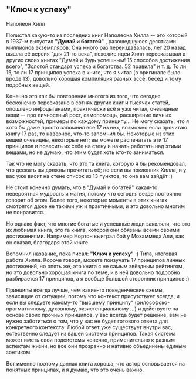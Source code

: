 ## "Ключ к успеху"

Наполеон Хилл

Полистал какую-то из последних книг Наполеона Хилла -- это который в 1937-м выпустил  **"Думай и богатей"** , разошедшуюся десятками миллионов экземпляров. Она много раз переиздавалась, лет 20 назад вышла её версия "для 21-го века", похожие идеи Хилл пересказывал в других своих книгах "Думай и будь успешным! 15 способов достижения всего", "Золотой стандарт успеха и богатства. 52 правила" и т. д. То ли 15, то ли 17 принципов успеха в книге, что я читал (в оригинале было вроде 13), довольно хорошая компиляция разных эссе, бесед и тому подобных вещей.

Конечно это как бы повторение многого из того, что сегодня бесконечно пересказано в сотнях других книг и тысячах статей, опошлено инфоцыганами, практически всё я уже читал, очевидные вещи -- про личностный рост, самопомощь, расширение личных возможностей, примеры по каждому принципу... Не могу сказать, что я хотя бы даже просто запомнил все 17 из них, возможно если прочитаю книгу 17 раз, то наверное, что-то запомнил бы. Некоторые из этих вещей очевидны, некоторые нет; вы можете распечатать эти 17 принципов и повесить их себе на стену и начать работать над этими вещами, но не думаю, что этим будет хоть кто-то заниматься.

Так что не могу сказать, что это та книга, которую я бы рекомендовал, что дескать вы должны прочитать её; но если вы поклонник Хилла, и у вас уже висит на стене список из 13 пунктов, то она вам зайдёт :)

Не стоит конечно думать, что в "Думай и богатей" какая-то невероятная мудрость и магия, потому что сегодня везде постоянно говорят об этом. Более того, некоторые моменты в этих книгах смотрятся даже не такими уж и практичными, и это довольно многим не понравится.

Но однако факт, что многие богатые и успешные люди заявляли, что это их любимая книга, это та книга, которой они обязаны всеми своими достижениями. Например Нортон выиграл бой у Мохаммеда Али, как он сказал, благодаря этой книге.

Вспомнил название, пока писал: **"Ключ к успеху"** :) Типа, итоговая работа Хилла. Короче говоря, можете поизучать 17 принципов личных достижений, но опять же, это книга с не самым звёздным рейтингом, но это довольно хорошая книга по теме, и в ней довольно подробно разбирается 17 принципов, а я вообще большой сторонник принципов :)

Принципы всегда лучше, чем какие-то поведенческие схемы, зависящие от ситуации, потому что контекст присутствует всегда, и если вы следуете какому-то "высшему принципу" (философско-прагматичному, духовному, экзистенциальному ...) и действуете на основе своих прочных принципов, у вас всегда будет решение, вам не нужно заботиться о том, что у вас не будет готового ответа для конкретного контекста. Любой ответ уже существует внутри вас, естественно следует из вашей системы принципов. Такая система может иметь свои подсистемы конечно, применительно к разным аспектам жизни, но все они прозрачно и нативно объединены единым зонтиком.

Вот именно поэтому данная книга хороша, что автор основывается на понятных принципах, и я думаю, что это очень важно.

